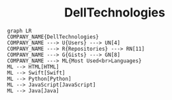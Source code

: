 <h1 align="center">DellTechnologies</h1>

```mermaid
graph LR
COMPANY_NAME{DellTechnologies}
COMPANY_NAME ---> U{Users} ---> UN[4]
COMPANY_NAME ---> R{Repositories} ---> RN[11]
COMPANY_NAME ---> G{Gists} ---> GN[8]
COMPANY_NAME ---> ML{Most Used<br>Languages}
ML --> HTML[HTML]
ML --> Swift[Swift]
ML --> Python[Python]
ML --> JavaScript[JavaScript]
ML --> Java[Java]
```
